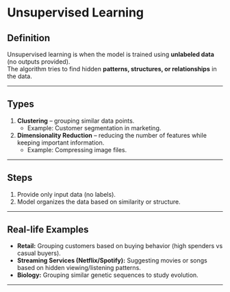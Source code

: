 # Unsupervised Learning

## Definition
Unsupervised learning is when the model is trained using **unlabeled data** (no outputs provided).  
The algorithm tries to find hidden **patterns, structures, or relationships** in the data.  

--- 

## Types
1. **Clustering** – grouping similar data points.  
   - Example: Customer segmentation in marketing.  
2. **Dimensionality Reduction** – reducing the number of features while keeping important information.  
   - Example: Compressing image files.  

---

## Steps
1. Provide only input data (no labels).  
2. Model organizes the data based on similarity or structure.  

---

## Real-life Examples
- **Retail:** Grouping customers based on buying behavior (high spenders vs casual buyers).  
- **Streaming Services (Netflix/Spotify):** Suggesting movies or songs based on hidden viewing/listening patterns.  
- **Biology:** Grouping similar genetic sequences to study evolution.  

---
